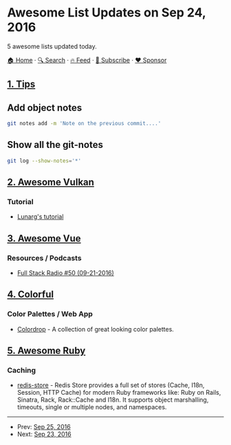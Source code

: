 # Awesome List Updates on Sep 24, 2016

5 awesome lists updated today.

[🏠 Home](/README.md) · [🔍 Search](https://www.trackawesomelist.com/search/) · [🔥 Feed](https://www.trackawesomelist.com/rss.xml) · [📮 Subscribe](https://trackawesomelist.us17.list-manage.com/subscribe?u=d2f0117aa829c83a63ec63c2f&id=36a103854c) · [❤️  Sponsor](https://github.com/sponsors/theowenyoung)



## [1. Tips](/content/git-tips/tips/README.md)

## Add object notes

```sh
git notes add -m 'Note on the previous commit....'
```
## Show all the git-notes

```sh
git log --show-notes='*'
```

## [2. Awesome Vulkan](/content/vinjn/awesome-vulkan/README.md)

### Tutorial

*   [Lunarg's tutorial](https://vulkan.lunarg.com/doc/sdk/1.0.26.0/windows/tutorial.html)

## [3. Awesome Vue](/content/vuejs/awesome-vue/README.md)

### Resources / Podcasts

*   [Full Stack Radio #50 (09-21-2016)](http://www.fullstackradio.com/50)

## [4. Colorful](/content/Siddharth11/Colorful/README.md)

### Color Palettes / Web App

*   [Colordrop](https://colordrop.io/) - A collection of great looking color palettes.

## [5. Awesome Ruby](/content/markets/awesome-ruby/README.md)

### Caching

*   [redis-store](http://redis-store.org/) - Redis Store provides a full set of stores (Cache, I18n, Session, HTTP Cache) for modern Ruby frameworks like: Ruby on Rails, Sinatra, Rack, Rack::Cache and I18n. It supports object marshalling, timeouts, single or multiple nodes, and namespaces.

---

- Prev: [Sep 25, 2016](/content/2016/09/25/README.md)
- Next: [Sep 23, 2016](/content/2016/09/23/README.md)